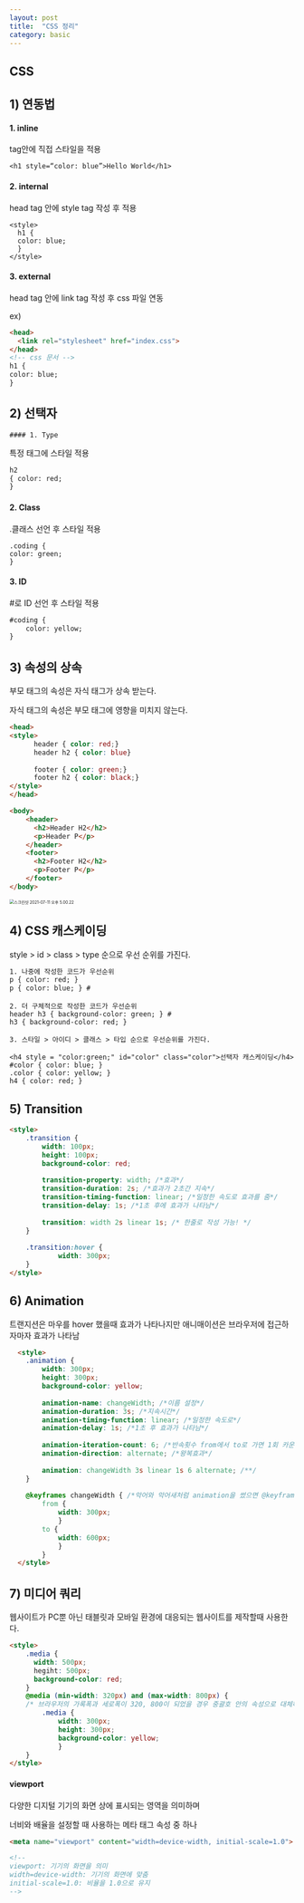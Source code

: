 ```yaml
---
layout: post
title:  "CSS 정리"
category: basic
---
```


## **CSS**

## 1) 연동법

#### 1. inline 

tag안에 직접 스타일을 적용

```
<h1 style=“color: blue”>Hello World</h1>
```



#### 2. internal

head tag 안에 style tag 작성 후 적용

```
<style>
  h1 { 
  color: blue; 
  }
</style>
```



#### 3. external 

head tag 안에 link tag 작성 후 css 파일 연동

ex) 

```html
<head>
  <link rel="stylesheet" href="index.css">
</head>	
<!-- css 문서 -->
h1 { 
color: blue; 
}
```



## 2) 선택자

	#### 1. Type

특정 태그에 스타일 적용

```html
h2 
{ color: red; 
}	
```
#### 2. Class

.클래스 선언 후 스타일 적용

```htnl
.coding {
color: green; 
}
```
#### 3. ID

#로 ID 선언 후 스타일 적용

```html
#coding {
    color: yellow;
}
```



## 3) 속성의 상속

부모 태그의 속성은 자식 태그가 상속 받는다.

자식 태그의 속성은 부모 태그에 영향을 미치지 않는다.

```html
<head>	  
<style>
      header { color: red;}
      header h2 { color: blue}
  
      footer { color: green;}
      footer h2 { color: black;}  
</style>
</head>

<body>
    <header>
      <h2>Header H2</h2>
      <p>Header P</p>
    </header>
    <footer>
      <h2>Footer H2</h2>
      <p>Footer P</p>
    </footer>
</body>
```

<img src="/Users/bluewind/Desktop/image/스크린샷 2021-07-11 오후 5.00.22.png" alt="스크린샷 2021-07-11 오후 5.00.22" style="zoom:50%;" />



## 4) CSS 캐스케이딩

style > id > class > type 순으로 우선 순위를 가진다.

```html
1. 나중에 작성한 코드가 우선순위
p { color: red; }
p { color: blue; } #
```

```
2. 더 구체적으로 작성한 코드가 우선순위
header h3 { background-color: green; } #
h3 { background-color: red; }
```

```
3. 스타일 > 아이디 > 클래스 > 타입 순으로 우선순위를 가진다.

<h4 style = "color:green;" id="color" class="color">선택자 캐스케이딩</h4>
#color { color: blue; }
.color { color: yellow; }
h4 { color: red; }
```



## 5) Transition

```html
<style>
    .transition {
        width: 100px;
        height: 100px;
        background-color: red;
        
        transition-property: width; /*효과*/
        transition-duration: 2s; /*효과가 2초간 지속*/
        transition-timing-function: linear; /*일정한 속도로 효과를 줌*/
        transition-delay: 1s; /*1초 후에 효과가 나타남*/
        
        transition: width 2s linear 1s; /* 한줄로 작성 가능! */
    }
    
    .transition:hover {
            width: 300px;
    }
</style>
```



## 6) Animation

트랜지션은 마우를 hover 했을때 효과가 나타나지만 애니매이션은 브라우저에 접근하자마자 효과가 나타남

```html
  <style>
    .animation {
        width: 300px;
        height: 300px;
        background-color: yellow;
        
        animation-name: changeWidth; /*이름 설정*/
        animation-duration: 3s; /*지속시간*/
        animation-timing-function: linear; /*일정한 속도로*/
        animation-delay: 1s; /*1초 후 효과가 나타남*/
        
        animation-iteration-count: 6; /*반속횟수 from에서 to로 가면 1회 카운트 > 3회 반복*/
        animation-direction: alternate; /*왕복효과*/
      
      	animation: changeWidth 3s linear 1s 6 alternate; /**/
    }
    
    @keyframes changeWidth { /*악어와 악어새처럼 animation을 썼으면 @keyframes가 따라옴*/
        from {
            width: 300px;
            }
        to {
            width: 600px;
            } 
        }
  </style>
```



## 7) 미디어 쿼리

웹사이트가 PC뿐 아닌 태블릿과 모바일 환경에 대응되는 웹사이트를 제작할때 사용한다.

```html
<style>
    .media {
      width: 500px;
      hegiht: 500px;
      background-color: red;
    }
    @media (min-width: 320px) and (max-width: 800px) { 
    /* 브라우저의 가록폭과 세로폭이 320, 800이 되었을 경우 중괄호 안의 속성으로 대체하겠다는 의미 */
      	.media {
            width: 300px;
            height: 300px;
            background-color: yellow;
      		}
    }
</style>
```

#### viewport

다양한 디지털 기기의 화면 상에 표시되는 영역을 의미하며

너비와 배율을 설정할 때 사용하는 메타 태그 속성 중 하나

```html
<meta name="viewport" content="width=device-width, initial-scale=1.0">

<!-- 
viewport: 기기의 화면을 의미
width=device-width: 기기의 화면에 맞춤
initial-scale=1.0: 비율을 1.0으로 유지
-->
```


